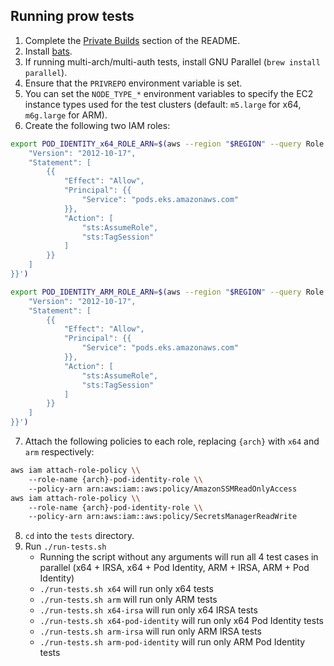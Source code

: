 ## Running prow tests

1. Complete the [Private Builds](https://github.com/aws/secrets-store-csi-driver-provider-aws/tree/main#private-builds) section of the README.
2. Install [bats](https://github.com/bats-core/bats-core).
3. If running multi-arch/multi-auth tests, install GNU Parallel (`brew install parallel`).
4. Ensure that the `PRIVREPO` environment variable is set.
5. You can set the `NODE_TYPE_*` environment variables to specify the EC2 instance types used for the test clusters (default: `m5.large` for x64, `m6g.large` for ARM).
6. Create the following two IAM roles:

```bash
export POD_IDENTITY_x64_ROLE_ARN=$(aws --region "$REGION" --query Role.Arn --output text iam create-role --role-name x64-pod-identity-role --assume-role-policy-document '{{
    "Version": "2012-10-17",
    "Statement": [
        {{
            "Effect": "Allow",
            "Principal": {{
                "Service": "pods.eks.amazonaws.com"
            }},
            "Action": [
                "sts:AssumeRole",
                "sts:TagSession"
            ]
        }}
    ]
}}')

export POD_IDENTITY_ARM_ROLE_ARN=$(aws --region "$REGION" --query Role.Arn --output text iam create-role --role-name arm-pod-identity-role --assume-role-policy-document '{{
    "Version": "2012-10-17",
    "Statement": [
        {{
            "Effect": "Allow",
            "Principal": {{
                "Service": "pods.eks.amazonaws.com"
            }},
            "Action": [
                "sts:AssumeRole",
                "sts:TagSession"
            ]
        }}
    ]
}}')
```

7. Attach the following policies to each role, replacing `{arch}` with `x64` and `arm` respectively:

```bash
aws iam attach-role-policy \\
	--role-name {arch}-pod-identity-role \\
	--policy-arn arn:aws:iam::aws:policy/AmazonSSMReadOnlyAccess
aws iam attach-role-policy \\
	--role-name {arch}-pod-identity-role \\
	--policy-arn arn:aws:iam::aws:policy/SecretsManagerReadWrite
```

8. `cd` into the `tests` directory.
9. Run `./run-tests.sh`
   - Running the script without any arguments will run all 4 test cases in parallel (x64 + IRSA, x64 + Pod Identity, ARM + IRSA, ARM + Pod Identity)
   - `./run-tests.sh x64` will run only x64 tests
   - `./run-tests.sh arm` will run only ARM tests
   - `./run-tests.sh x64-irsa` will run only x64 IRSA tests
   - `./run-tests.sh x64-pod-identity` will run only x64 Pod Identity tests
   - `./run-tests.sh arm-irsa` will run only ARM IRSA tests
   - `./run-tests.sh arm-pod-identity` will run only ARM Pod Identity tests
